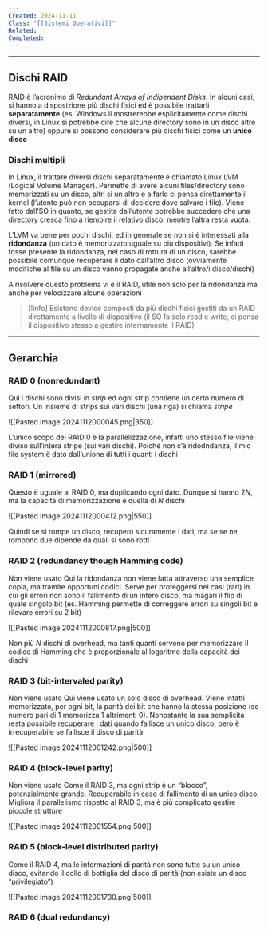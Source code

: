 ```yaml
---
Created: 2024-11-11
Class: "[[Sistemi Operativi]]"
Related: 
Completed:
---
```

---
## Dischi RAID
RAID è l’acronimo di *Redundant Arrays of Indipendent Disks*. In alcuni casi, si hanno a disposizione più dischi fisici ed è possibile trattarli **separatamente** (es. Windows li mostrerebbe esplicitamente come dischi diversi, in Linux si potrebbe dire che alcune directory sono in un disco altre su un altro) oppure si possono considerare più dischi fisici come un **unico disco**

### Dischi multipli
In Linux, il trattare diversi dischi separatamente è chiamato Linux LVM (Logical Volume Manager).
Permette di avere alcuni files/directory sono memorizzati su un disco, altri si un altro e a farlo ci pensa direttamente il kernel (l’utente può non occuparsi di decidere dove salvare i file). Viene fatto dall’SO in quanto, se gestita dall’utente potrebbe succedere che una directory cresca fino a riempire il relativo disco, mentre l’altra resta vuota.

L’LVM va bene per pochi dischi, ed in generale se non si è interessati alla **ridondanza** (un dato è memorizzato uguale su più dispositivi). Se infatti fosse presente la ridondanza, nel caso di rottura di un disco, sarebbe possibile comunque recuperare il dato dall’altro disco (ovviamente modifiche al file su un disco vanno propagate anche all’altro/i disco/dischi)

A risolvere questo problema vi è il RAID, utile non solo per la ridondanza ma anche per velocizzare alcune operazioni

>[!info]
>Esistono device composti da più dischi fisici gestiti da un RAID direttamente a livello di dispositivo (il SO fa solo read e write, ci pensa il dispositivo stesso a gestire internamente il RAID)

---
## Gerarchia
### RAID 0 (nonredundant)
Qui i dischi sono divisi in *strip* ed ogni strip contiene un certo numero di settori. Un insieme di strips sui vari dischi (una riga) si chiama *stripe*

![[Pasted image 20241112000045.png|350]]

L’unico scopo del RAID 0 è la parallelizzazione, infatti uno stesso file viene diviso sull’intera stripe (sui vari dischi). Poiché non c’è ridodndanza, il mio file system è dato dall’unione di tutti i quanti i dischi

### RAID 1 (mirrored)
Questo è uguale al RAID 0, ma duplicando ogni dato. Dunque si hanno $2N$, ma la capacità di memorizzazione è quella di $N$ dischi

![[Pasted image 20241112000412.png|550]]

Quindi se si rompe un disco, recupero sicuramente i dati, ma se se ne rompono due dipende da quali si sono rotti

### RAID 2 (redundancy though Hamming code)
Non viene usato
Qui la ridondanza non viene fatta attraverso una semplice copia, ma tramite opportuni codici. Serve per proteggersi nei casi (rari) in cui gli errori non sono il fallimento di un intero disco, ma magari il flip di quale singolo bit (es. Hamming permette di correggere errori su singoli bit e rilevare errori su 2 bit)

![[Pasted image 20241112000817.png|500]]

Non più $N$ dischi di overhead, ma tanti quanti servono per memorizzare il codice di Hamming che è proporzionale al logaritmo della capacità dei dischi

### RAID 3 (bit-intervaled parity)
Non viene usato
Qui viene usato un solo disco di overhead. Viene infatti memorizzato, per ogni bit, la parità dei bit che hanno la stessa posizione (se numero pari di 1 memorizza 1 altrimenti 0).
Nonostante la sua semplicità resta possibile recuperare i dati quando fallisce un unico disco; però è irrecuperabile se fallisce il disco di parità

![[Pasted image 20241112001242.png|500]]

### RAID 4 (block-level parity)
Non viene usato
Come il RAID 3, ma ogni strip è un “blocco”, potenzialmente grande.
Recuperabile in caso di fallimento di un unico disco. Migliora il parallelismo rispetto al RAID 3, ma è più complicato gestire piccole strutture

![[Pasted image 20241112001554.png|500]]

### RAID 5 (block-level distributed parity)
Come il RAID 4, ma le informazioni di parità non sono tutte su un unico disco, evitando il collo di bottiglia del disco di parità (non esiste un disco “privilegiato”)

![[Pasted image 20241112001730.png|500]]

### RAID 6 (dual redundancy)